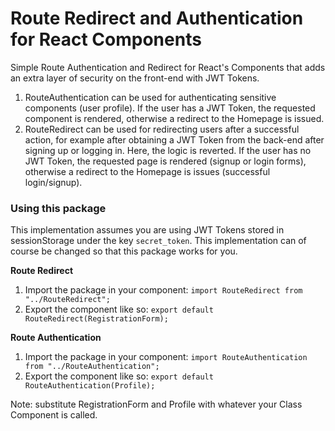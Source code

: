 # Route Redirect and Authentication for React Components
Simple Route Authentication and Redirect for React's Components that adds an extra layer of security on the front-end with JWT Tokens. 
1. RouteAuthentication can be used for authenticating sensitive components (user profile). If the user has a JWT Token, the requested component is rendered, otherwise a redirect to the Homepage is issued.
2. RouteRedirect can be used for redirecting users after a successful action, for example after obtaining a JWT Token from the back-end after signing up or logging in. Here, the logic is reverted. If the user has no JWT Token, the requested page is rendered (signup or login forms), otherwise a redirect to the Homepage is issues (successful login/signup).

### Using this package

This implementation assumes you are using JWT Tokens stored in sessionStorage under the key `secret_token`. This implementation can of course be changed so that this package works for you.

**Route Redirect**
1. Import the package in your component: `import RouteRedirect from "../RouteRedirect";`
2. Export the component like so: `export default RouteRedirect(RegistrationForm);`

**Route Authentication**
1. Import the package in your component: `import RouteAuthentication from "../RouteAuthentication";`
2. Export the component like so: `export default RouteAuthentication(Profile);`

Note: substitute RegistrationForm and Profile with whatever your Class Component is called.
